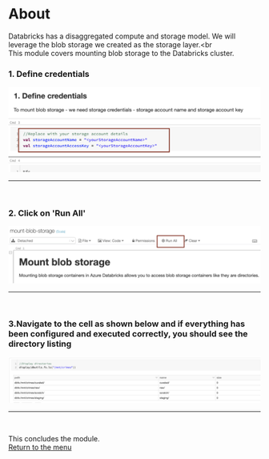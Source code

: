 

# About

Databricks has a disaggregated compute and storage model.  We will leverage the blob storage we created as the storage layer.<br  
This module covers mounting blob storage to the Databricks cluster.<br>


### 1. Define credentials
![CreateStorage01](images/04-databricks-21.png)
<br>
<hr>
<br>

### 2. Click on 'Run All'
![CreateStorage02](images/04-databricks-22.png)
<br>
<hr>
<br>

### 3.Navigate to the cell as shown below and if everything has been configured and executed correctly, you should see the directory listing
![CreateStorage03](images/04-databricks-23.png)
<br>
<hr>
<br>

This concludes the module.<br>
[Return to the menu](https://github.com/anagha-microsoft/adx-kafkaConnect-hol/tree/master/hdi-standalone-nonesp#lets-get-started)
